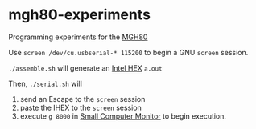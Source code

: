 # mgh80-experiments
Programming experiments for the [MGH80](https://github.com/Kris-Sekula/mgh80/)

Use `screen /dev/cu.usbserial-* 115200` to begin a GNU `screen` session.

`./assemble.sh` will generate an
[Intel HEX](https://en.wikipedia.org/wiki/Intel_HEX) `a.out`

Then,
`./serial.sh` will

1. send an Escape to the `screen` session
2. paste the IHEX to the `screen` session
3. execute `g 8000` in
[Small Computer Monitor](https://smallcomputercentral.wordpress.com/small-computer-monitor/small-computer-monitor-v1-0/)
to begin execution.
